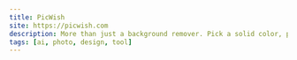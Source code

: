 ```yaml
---
title: PicWish
site: https://picwish.com
description: More than just a background remover. Pick a solid color, pre-designed template, or go with a customized background.
tags: [ai, photo, design, tool]
---
```


